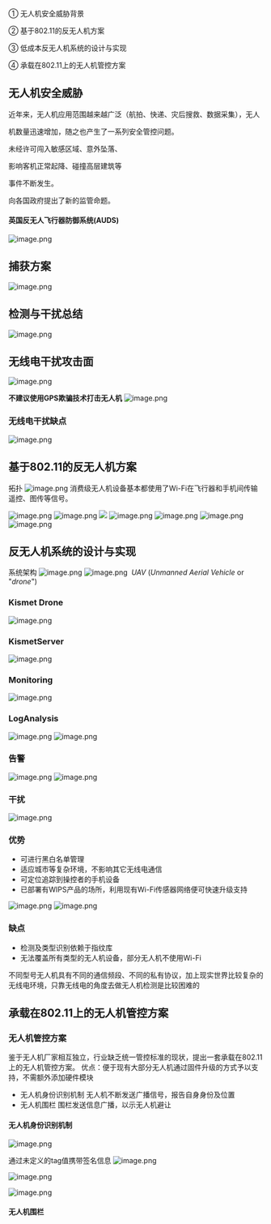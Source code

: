 ① 无人机安全威胁背景

② 基于802.11的反无人机方案

③ 低成本反无人机系统的设计与实现

④ 承载在802.11上的无人机管控方案


## 无人机安全威胁
近年来，无人机应用范围越来越广泛（航拍、快递、灾后搜救、数据采集），无人

机数量迅速增加，随之也产生了一系列安全管控问题。

未经许可闯入敏感区域、意外坠落、

影响客机正常起降、碰撞高层建筑等

事件不断发生。

向各国政府提出了新的监管命题。


#### 英国反无人飞行器防御系统(AUDS)
![image.png](https://gitee.com/hxc8/images10/raw/master/img/202408071441711.png)
## 捕获方案
![image.png](https://gitee.com/hxc8/images10/raw/master/img/202408071446354.png)
## 检测与干扰总结
![image.png](https://gitee.com/hxc8/images10/raw/master/img/202408071448058.png)
## 无线电干扰攻击面
![image.png](https://gitee.com/hxc8/images10/raw/master/img/202408071452420.png)

**不建议使用GPS欺骗技术打击无人机**
![image.png](https://gitee.com/hxc8/images10/raw/master/img/202408071522763.png)
### 无线电干扰缺点
![image.png](https://gitee.com/hxc8/images10/raw/master/img/202408071523507.png)
## 基于802.11的反无人机方案
拓扑
![image.png](https://gitee.com/hxc8/images10/raw/master/img/202408071526275.png)
消费级无人机设备基本都使用了Wi-Fi在飞行器和手机间传输遥控、图传等信号。

![image.png](https://gitee.com/hxc8/images10/raw/master/img/202408071529641.png)
![image.png](https://gitee.com/hxc8/images10/raw/master/img/202408071529079.png)
![](https://gitee.com/hxc8/images10/raw/master/img/202408071529603.png)
![image.png](https://gitee.com/hxc8/images10/raw/master/img/202408071531008.png)
![image.png](https://gitee.com/hxc8/images10/raw/master/img/202408071531724.png)
![image.png](https://gitee.com/hxc8/images10/raw/master/img/202408071532598.png)
![image.png](https://gitee.com/hxc8/images10/raw/master/img/202408071532320.png)
## 反无人机系统的设计与实现
系统架构
![image.png](https://gitee.com/hxc8/images10/raw/master/img/202408071533881.png)
![image.png](https://gitee.com/hxc8/images10/raw/master/img/202408071534051.png)
 _UAV_ (_Unmanned Aerial Vehicle_ or "_drone_")
### Kismet Drone
![image.png](https://gitee.com/hxc8/images10/raw/master/img/202408071535304.png)
### KismetServer
![image.png](https://gitee.com/hxc8/images10/raw/master/img/202408071536594.png)

### Monitoring
![image.png](https://gitee.com/hxc8/images10/raw/master/img/202408071537137.png)
### LogAnalysis
![image.png](https://gitee.com/hxc8/images10/raw/master/img/202408071537855.png)
![image.png](https://gitee.com/hxc8/images10/raw/master/img/202408071537499.png)
### 告警
![image.png](https://gitee.com/hxc8/images10/raw/master/img/202408071538362.png)
![image.png](https://gitee.com/hxc8/images10/raw/master/img/202408071538619.png)
### 干扰
![image.png](https://gitee.com/hxc8/images10/raw/master/img/202408071539515.png)
### 优势
- 可进行黑白名单管理
- 适应城市等复杂环境，不影响其它无线电通信
- 可定位追踪到操控者的手机设备
- 已部署有WIPS产品的场所，利用现有Wi-Fi传感器网络便可快速升级支持

![image.png](https://gitee.com/hxc8/images10/raw/master/img/202408071543801.png)
![image.png](https://gitee.com/hxc8/images10/raw/master/img/202408071543285.png)
### 缺点
- 检测及类型识别依赖于指纹库
- 无法覆盖所有类型的无人机设备，部分无人机不使用Wi-Fi

不同型号无人机具有不同的通信频段、不同的私有协议，加上现实世界比较复杂的无线电环境，只靠无线电的角度去做无人机检测是比较困难的


## 承载在802.11上的无人机管控方案
### 无人机管控方案
鉴于无人机厂家相互独立，行业缺乏统一管控标准的现状，提出一套承载在802.11上的无人机管控方案。
优点：便于现有大部分无人机通过固件升级的方式予以支持，不需额外添加硬件模块

- 无人机身份识别机制
  无人机不断发送广播信号，报告自身身份及位置
- 无人机围栏
  围栏发送信息广播，以示无人机避让
#### 无人机身份识别机制

![image.png](https://gitee.com/hxc8/images10/raw/master/img/202408071616160.png)


通过未定义的tag值携带签名信息
![image.png](https://gitee.com/hxc8/images10/raw/master/img/202408080907426.png)


![image.png](https://gitee.com/hxc8/images10/raw/master/img/202408080920204.png)

![image.png](https://gitee.com/hxc8/images10/raw/master/img/202408080920988.png)
#### 无人机围栏
